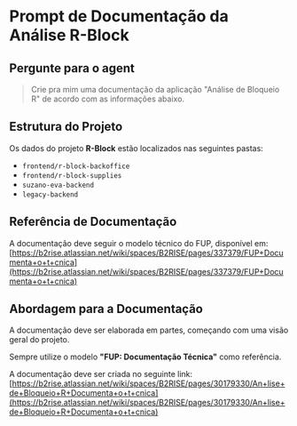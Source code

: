 # Prompt de Documentação da Análise R-Block

## Pergunte para o agent

> Crie pra mim uma documentação da aplicação "Análise de Bloqueio R" de acordo com as informações abaixo.

## Estrutura do Projeto

Os dados do projeto **R-Block** estão localizados nas seguintes pastas:

- `frontend/r-block-backoffice`
- `frontend/r-block-supplies`
- `suzano-eva-backend`
- `legacy-backend`

## Referência de Documentação

A documentação deve seguir o modelo técnico do FUP, disponível em:  
[https://b2rise.atlassian.net/wiki/spaces/B2RISE/pages/337379/FUP+Documenta+o+t+cnica](https://b2rise.atlassian.net/wiki/spaces/B2RISE/pages/337379/FUP+Documenta+o+t+cnica)

## Abordagem para a Documentação

A documentação deve ser elaborada em partes, começando com uma visão geral do projeto.

Sempre utilize o modelo **"FUP: Documentação Técnica"** como referência.

A documentação deve ser criada no seguinte link:  
[https://b2rise.atlassian.net/wiki/spaces/B2RISE/pages/30179330/An+lise+de+Bloqueio+R+Documenta+o+t+cnica](https://b2rise.atlassian.net/wiki/spaces/B2RISE/pages/30179330/An+lise+de+Bloqueio+R+Documenta+o+t+cnica)
